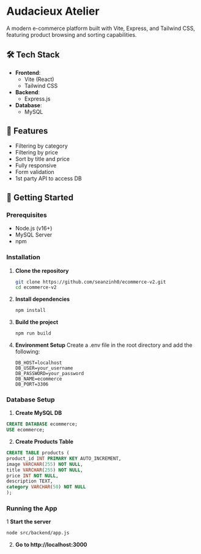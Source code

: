 # Audacieux Atelier

A modern e-commerce platform built with Vite, Express, and Tailwind CSS, featuring product browsing and sorting capabilities.

## 🛠 Tech Stack

- **Frontend**:
    - Vite (React)
    - Tailwind CSS
- **Backend**:
    - Express.js
- **Database**:
    - MySQL

## 🌟 Features
- Filtering by category
- Filtering by price
- Sort by title and price
- Fully responsive
- Form validation
- 1st party API to access DB


## 🚀 Getting Started

### Prerequisites
- Node.js (v16+)
- MySQL Server
- npm

### Installation

1. **Clone the repository**
   ```bash
   git clone https://github.com/seanzinh0/ecommerce-v2.git
   cd ecommerce-v2
   
2. **Install dependencies**
    ```bash
   npm install
   
3. **Build the project**
    ```bash
   npm run build
   
4. **Environment Setup**
   Create a .env file in the root directory and add the following:
    ```dotenv
   DB_HOST=localhost
   DB_USER=your_username
   DB_PASSWORD=your_password
   DB_NAME=ecommerce
   DB_PORT=3306

### Database Setup

1. **Create MySQL DB**
 ```sql
CREATE DATABASE ecommerce;
USE ecommerce;
```

2. **Create Products Table**
```sql
CREATE TABLE products (
product_id INT PRIMARY KEY AUTO_INCREMENT,
image VARCHAR(255) NOT NULL,
title VARCHAR(255) NOT NULL,
price INT NOT NULL,
description TEXT,
category VARCHAR(50) NOT NULL
);
```

### Running the App

1 **Start the server**
```bash
node src/backend/app.js
```

2. **Go to http://localhost:3000**

